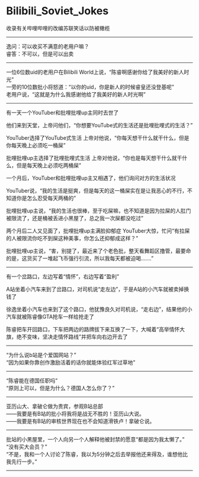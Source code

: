# Bilibili_Soviet_Jokes
收录有关哔哩哔哩的改编苏联笑话以防被橄榄
  
*****************************

逸问：可以收买不满意的老用户嘛？  
睿答：不可以，但是可以出卖  
  
***************************
  
一位6位数uid的老用户在Bilibili World上说，“陈睿啊感谢你给了我美好的新人时光”  
一旁的10位数批小将怒道：“以你的uid，你是新人的时候睿皇还没登基呢”  
老用户说，“这就是为什么我感谢他给了我美好的新人时光啊”  
  
***************************

有一天一个YouTuber和批哩批哩up主同时去世了

他们来到天堂，上帝问他们，“你想要YouTube式的生活还是批哩批哩式的生活？”

YouTuber选择了YouTube式生活
上帝对他说，“你每天想干什么就干什么，但是你每天晚上必须吃一桶屎”

批哩批哩up主选择了批哩批哩式生活
上帝对他说，“你也是每天想干什么就干什么，但是每天晚上必须吃两桶屎”

一个月后，YouTuber和批哩批哩up主又相遇了，他们询问对方的生活状况

YouTuber说，“我的生活是挺爽，但是每天的这一桶屎实在是让我恶心的不行，不知道你是怎么忍受每天两桶的”

批哩批哩up主说，“我的生活也很棒，至于吃屎嘛，也不知道是因为拉屎的人肛门被限流了，还是桶被丢进小黑屋了，总之我一次屎都没吃过”

两个月后二人又见面了，批哩批哩up主满脸抑郁症
YouTuber大惊，忙问“有拉屎的人被限流你吃不到屎这种美事，你怎么还抑郁成这样？”

批哩批哩up主说，“害，别提了，最近来了个老色批，整天看舞蹈区撸管，最要命的是，这货买了一堆起飞币强行引流，所以我每天都被迫喝.......”
  
  ******************************
  
有一个岔路口，左边写着“情怀”，右边写着“盈利”  
  
A站坐着小汽车来到了岔路口，对司机说“走左边”，于是A站的小汽车就被卖掉换钱了  
  
徐逸坐着小汽车也来到了这个路口，他犹豫良久对司机说，“走右边”，结果他的小汽车就被陈睿像GTA抢车一样给抢走了    
  
陈睿把车开回路口，下车把两边的路牌拔下来互换了一下，大喊着“高举情怀大旗，绝不变味，坚决走情怀路线”并把车向右边开去了  
  
**************************

“为什么说b站是个爱国网站？”  
“因为如果你靠创作激励活着的话你就能体验红军过草地”

****************************

“陈睿能在德国任职吗”  
“原则上可以，但是为什么？德国人怎么你了？”

****************************

亚历山大、拿破仑做为贵宾，参观B站总部  
——我要是有B站的批小将我将是战无不胜的！亚历山大说。  
——我要是有B站的审核世界现在也不会知道滑铁卢！拿破仑说。

***************************

批站的小黑屋里，一个人向另一个人解释他被封禁的愿意“都是因为我太懒了。”  
“没有买大会员？”  
“不是，我和一个人讨论了陈睿，我以为5分钟之后去举报他还来得及，谁想他比我先行一步。”  
  
********************

